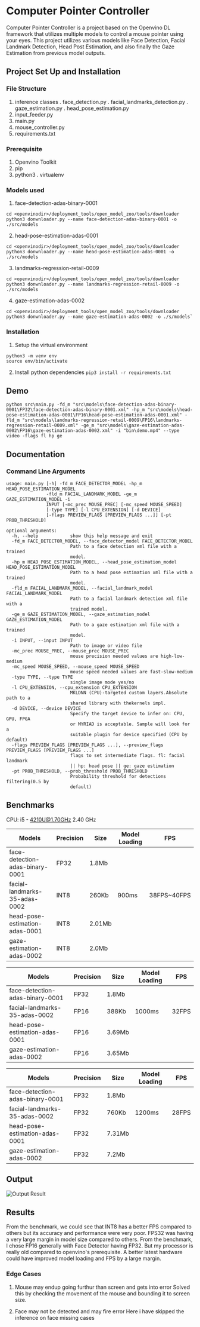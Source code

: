 # Computer Pointer Controller

Computer Pointer Controller is a project based on the Openvino DL framework that utilizes multiple models to control a mouse pointer using your eyes. This project utilizes various models like Face Detection, Facial Landmark Detection, Head Post Estimation, and also finally the Gaze Estimation from previous model outputs.  

## Project Set Up and Installation

### File Structure
1. inference classes
    . face_detection.py
    . facial_landmarks_detection.py
    . gaze_estimation.py
    . head_pose_estimation.py
2. input_feeder.py
3. main.py
4. mouse_controller.py
5. requirements.txt

### Prerequisite
1. Openvino Toolkit
2. pip
3. python3
    . virtualenv 

### Models used

1. face-detection-adas-binary-0001
```
cd <openvinodir>/deployment_tools/open_model_zoo/tools/downloader
python3 donwnloader.py --name face-detection-adas-binary-0001 -o ./src/models
```

2. head-pose-estimation-adas-0001
```
cd <openvinodir>/deployment_tools/open_model_zoo/tools/downloader
python3 donwnloader.py --name head-pose-estimation-adas-0001 -o ./src/models
```

3. landmarks-regression-retail-0009
```
cd <openvinodir>/deployment_tools/open_model_zoo/tools/downloader
python3 donwnloader.py --name landmarks-regression-retail-0009 -o ./src/models
```

4. gaze-estimation-adas-0002
```
cd <openvinodir>/deployment_tools/open_model_zoo/tools/downloader
python3 donwnloader.py --name gaze-estimation-adas-0002 -o ./s/models`
```

### Installation

1. Setup the virtual environment
```
python3 -m venv env
source env/bin/activate
```
2. Install python dependencies
`pip3 install -r requirements.txt`

## Demo

```
python src\main.py -fd_m "src\models\face-detection-adas-binary-0001\FP32\face-detection-adas-binary-0001.xml" -hp_m "src\models\head-pose-estimation-adas-0001\FP16\head-pose-estimation-adas-0001.xml" -fld_m "src\models\landmarks-regression-retail-0009\FP16\landmarks-regression-retail-0009.xml" -ge_m "src\models\gaze-estimation-adas-0002\FP16\gaze-estimation-adas-0002.xml" -i "bin\demo.mp4" --type video -flags fl hp ge
```


## Documentation

### Command Line Arguments
```
usage: main.py [-h] -fd_m FACE_DETECTOR_MODEL -hp_m HEAD_POSE_ESTIMATION_MODEL
               -fld_m FACIAL_LANDMARK_MODEL -ge_m GAZE_ESTIMATION_MODEL -i    
               INPUT [-mc_prec MOUSE_PREC] [-mc_speed MOUSE_SPEED]
               [-type TYPE] [-l CPU_EXTENSION] [-d DEVICE]
               [-flags PREVIEW_FLAGS [PREVIEW_FLAGS ...]] [-pt PROB_THRESHOLD]

optional arguments:
  -h, --help            show this help message and exit
  -fd_m FACE_DETECTOR_MODEL, --face_detector_model FACE_DETECTOR_MODEL        
                        Path to a face detection xml file with a trained      
                        model.
  -hp_m HEAD_POSE_ESTIMATION_MODEL, --head_pose_estimation_model HEAD_POSE_ESTIMATION_MODEL
                        Path to a head pose estimation xml file with a trained
                        model.
  -fld_m FACIAL_LANDMARK_MODEL, --facial_landmark_model FACIAL_LANDMARK_MODEL
                        Path to a facial landmark detection xml file with a
                        trained model.
  -ge_m GAZE_ESTIMATION_MODEL, --gaze_estimation_model GAZE_ESTIMATION_MODEL
                        Path to a gaze estimation xml file with a trained
                        model.
  -i INPUT, --input INPUT
                        Path to image or video file
  -mc_prec MOUSE_PREC, --mouse_prec MOUSE_PREC
                        mouse precision needed values are high-low-medium
  -mc_speed MOUSE_SPEED, --mouse_speed MOUSE_SPEED
                        mouse speed needed values are fast-slow-medium
  -type TYPE, --type TYPE
                        single image mode yes/no
  -l CPU_EXTENSION, --cpu_extension CPU_EXTENSION
                        MKLDNN (CPU)-targeted custom layers.Absolute path to a
                        shared library with thekernels impl.
  -d DEVICE, --device DEVICE
                        Specify the target device to infer on: CPU, GPU, FPGA
                        or MYRIAD is acceptable. Sample will look for a
                        suitable plugin for device specified (CPU by default)
  -flags PREVIEW_FLAGS [PREVIEW_FLAGS ...], --preview_flags PREVIEW_FLAGS [PREVIEW_FLAGS ...]
                        flags to set intermediate flags. fl: facial landmark
                        || hp: head pose || ge: gaze estimation
  -pt PROB_THRESHOLD, --prob_threshold PROB_THRESHOLD
                        Probability threshold for detections filtering(0.5 by
                        default)
```


## Benchmarks

CPU: i5 - 4210U@1.70GHz 2.40 GHz

| Models                          | Precision | Size   | Model Loading | FPS         |
|---------------------------------|-----------|--------|---------------|-------------|
| face-detection-adas-binary-0001 | FP32      | 1.8Mb  |               |             |
| facial-landmarks-35-adas-0002   | INT8      | 260Kb  | 900ms         | 38FPS~40FPS |
| head-pose-estimation-adas-0001  | INT8      | 2.01Mb |               |             |
| gaze-estimation-adas-0002       | INT8      | 2.0Mb  |               |             |


| Models                          | Precision | Size   | Model Loading | FPS   |
|---------------------------------|-----------|--------|---------------|-------|
| face-detection-adas-binary-0001 | FP32      | 1.8Mb  |               |       |
| facial-landmarks-35-adas-0002   | FP16      | 388Kb  | 1000ms        | 32FPS |
| head-pose-estimation-adas-0001  | FP16      | 3.69Mb |               |       |
| gaze-estimation-adas-0002       | FP16      | 3.65Mb |               |       |


| Models                          | Precision | Size   | Model Loading | FPS   |
|---------------------------------|-----------|--------|---------------|-------|
| face-detection-adas-binary-0001 | FP32      | 1.8Mb  |               |       |
| facial-landmarks-35-adas-0002   | FP32      | 760Kb  | 1200ms        | 28FPS |
| head-pose-estimation-adas-0001  | FP32      | 7.31Mb |               |       |
| gaze-estimation-adas-0002       | FP32      | 7.2Mb  |               |       |

## Output

![Output Result](./bin/output.PNG)

## Results

From the benchmark, we could see that INT8 has a better FPS compared to others but its accuracy and performance were very poor. FPS32 was having a very large margin in model size compared to others. From the benchmark, I chose FP16 generally with Face Detector having FP32. But my processor is really old compared to openvino's prerequisite. A better latest hardware could have improved model loading and FPS by a large margin.

### Edge Cases

1. Mouse may endup going furthur than screen and gets into error
    Solved this by checking the movement of the mouse and bounding it to screen size.

2. Face may not be detected and may fire error
    Here i have skipped the inference on face missing cases
